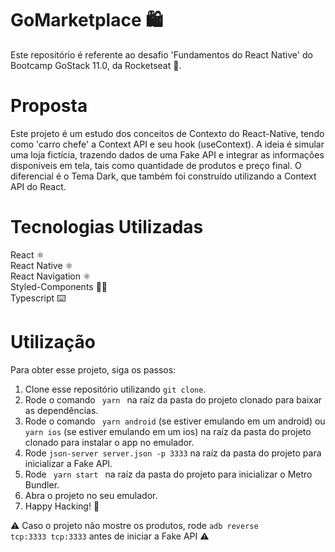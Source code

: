 # GoMarketplace 🛍️

Este repositório é referente ao desafio 'Fundamentos do React Native' do Bootcamp GoStack 11.0, da Rocketseat 🚀.

# Proposta

Este projeto é um estudo dos conceitos de Contexto do React-Native, tendo como 'carro chefe' a Context API e seu hook (useContext).
A ideia é simular uma loja fictícia, trazendo dados de uma Fake API e integrar as informações disponíveis em tela, tais como quantidade de produtos e preço final.
O diferencial é o Tema Dark, que também foi construído utilizando a Context API do React.

# Tecnologias Utilizadas

React ⚛️ <br />
React Native ⚛️ <br />
React Navigation ⚛️ <br />
Styled-Components 💅🏻 <br />
Typescript ⌨️

# Utilização

Para obter esse projeto, siga os passos:

1. Clone esse repositório utilizando <code>git clone</code>.
2. Rode o comando <code> yarn </code> na raíz da pasta do projeto clonado para baixar as dependências.
3. Rode o comando <code> yarn android</code> (se estiver emulando em um android) ou <code>yarn ios</code> (se estiver emulando em um ios) na raíz da pasta do projeto clonado para instalar o app no emulador.
4. Rode <code>json-server server.json -p 3333</code> na raíz da pasta do projeto para inicializar a Fake API.
5. Rode <code> yarn start </code> na raíz da pasta do projeto para inicializar o Metro Bundler.
6. Abra o projeto no seu emulador.
7. Happy Hacking! 🚀

⚠️ Caso o projeto não mostre os produtos, rode <code>adb reverse tcp:3333 tcp:3333</code> antes de iniciar a Fake API ⚠️
